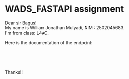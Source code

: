 <h1>WADS_FASTAPI assignment</h1>

Dear sir Bagus!<br>
My name is William Jonathan Mulyadi, NIM : 2502045683.<br>
I'm from class: L4AC.<br>


Here is the documentation of the endpoint: <br>





<br><br><br>

Thanks!!<br>
